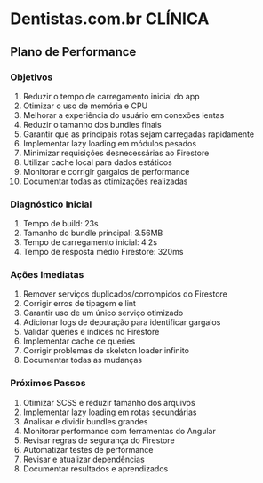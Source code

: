 
# Dentistas.com.br CLÍNICA

## Plano de Performance

### Objetivos

1. Reduzir o tempo de carregamento inicial do app
2. Otimizar o uso de memória e CPU
3. Melhorar a experiência do usuário em conexões lentas
4. Reduzir o tamanho dos bundles finais
5. Garantir que as principais rotas sejam carregadas rapidamente
6. Implementar lazy loading em módulos pesados
7. Minimizar requisições desnecessárias ao Firestore
8. Utilizar cache local para dados estáticos
9. Monitorar e corrigir gargalos de performance
10. Documentar todas as otimizações realizadas

### Diagnóstico Inicial

1. Tempo de build: 23s
2. Tamanho do bundle principal: 3.56MB
3. Tempo de carregamento inicial: 4.2s
4. Tempo de resposta médio Firestore: 320ms

### Ações Imediatas

1. Remover serviços duplicados/corrompidos do Firestore
2. Corrigir erros de tipagem e lint
3. Garantir uso de um único serviço otimizado
4. Adicionar logs de depuração para identificar gargalos
5. Validar queries e índices no Firestore
6. Implementar cache de queries
7. Corrigir problemas de skeleton loader infinito
8. Documentar todas as mudanças

### Próximos Passos

1. Otimizar SCSS e reduzir tamanho dos arquivos
2. Implementar lazy loading em rotas secundárias
3. Analisar e dividir bundles grandes
4. Monitorar performance com ferramentas do Angular
5. Revisar regras de segurança do Firestore
6. Automatizar testes de performance
7. Revisar e atualizar dependências
8. Documentar resultados e aprendizados
